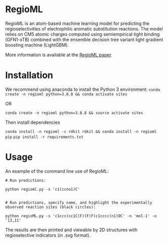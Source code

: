 # RegioML
RegioML is an atom-based machine learning model for predicting the regioselectivities of electrophilic aromatic substitution reactions. The model relies on CM5 atomic charges computed using semiempirical tight binding (GFN1-xTB) combined with the ensemble decision tree variant light gradient boosting machine (LightGBM).

More information is available at the [RegioML paper](https://doi.org/).

# Installation

We recommend using anaconda to install the Python 3 environment:
```conda create -n regioml python=3.8.8 && conda activate sites```

OR

```conda create -n regioml python=3.8.8 && source activate sites```

Then install dependencies

```conda install -n regioml -c rdkit rdkit && conda install -n regioml pip```
```pip install -r requirements.txt```

# Usage

An example of the command line use of RegioML:

    # Run predictions:

    python regioml.py -s 'c1(ccno1)C'


    # Run predictions, specify name, and highlight the experimentally observed reaction sites (black circles):

    python regioML.py -s 'c1ccc(cc1C(F)(F)F)c1cccc(n1)OC' -n 'mol-1' -o '13,11'

The results are then printed and viewable by 2D structures with regioselective indicators (in .svg format).


